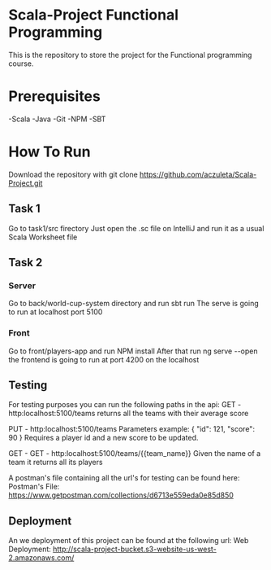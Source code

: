 # Scala-Project Functional Programming
This is the repository to store the project for the Functional programming course.

# Prerequisites
-Scala
-Java
-Git
-NPM
-SBT

# How To Run
Download the repository with git clone https://github.com/aczuleta/Scala-Project.git

## Task 1
Go to task1/src firectory
Just open the .sc file on IntelliJ and run it as a usual Scala Worksheet file

## Task 2

### Server
Go to back/world-cup-system directory and run sbt run
The serve is going to run at localhost port 5100

### Front
Go to front/players-app and run NPM install
After that run ng serve --open
the frontend is going to run at port 4200 on the localhost


## Testing
For testing purposes you can run the following paths in the api:
GET - http:localhost:5100/teams
returns all the teams with their average score

PUT - http:localhost:5100/teams
Parameters example:
{
        "id": 121,
        "score": 90
}
Requires a player id and a new score to be updated.

GET - GET - http:localhost:5100/teams/{{team_name}}
Given the name of a team it returns all its players

A postman's file containing all the url's for testing can be found here:
Postman's File: https://www.getpostman.com/collections/d6713e559eda0e85d850

## Deployment
An we deployment of this project can be found at the following url:
Web Deployment: http://scala-project-bucket.s3-website-us-west-2.amazonaws.com/
